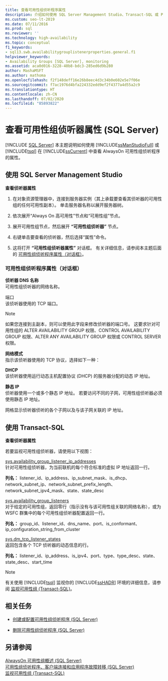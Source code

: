 ```yaml
---
title: 查看可用性组侦听程序属性
description: 介绍如何使用 SQL Server Management Studio、Transact-SQL 或 PowerShell 在 SQL Server 中查看 Always On 可用性组侦听程序的属性。
ms.custom: seo-lt-2019
ms.date: 07/11/2016
ms.prod: sql
ms.reviewer: ''
ms.technology: high-availability
ms.topic: conceptual
f1_keywords:
- sql13.swb.availabilitygrouplistenerproperties.general.f1
helpviewer_keywords:
- Availability Groups [SQL Server], monitoring
ms.assetid: aca0d016-3228-40b8-bdc3-285ed6d9b280
author: MashaMSFT
ms.author: mathoma
ms.openlocfilehash: f2f148deff16e26b8eec4d3c34b0e602e5e7f06e
ms.sourcegitcommit: f7ac1976d4bfa224332edd9ef2f4377a4d55a2c9
ms.translationtype: HT
ms.contentlocale: zh-CN
ms.lasthandoff: 07/02/2020
ms.locfileid: "85893822"
---
```

# <a name="view-availability-group-listener-properties-sql-server"></a>查看可用性组侦听器属性 (SQL Server)
[!INCLUDE [SQL Server](../../../includes/applies-to-version/sqlserver.md)]
  本主题说明如何使用 [!INCLUDE[ssManStudioFull](../../../includes/ssmanstudiofull-md.md)] 或 [!INCLUDE[tsql](../../../includes/tsql-md.md)] 在 [!INCLUDE[ssCurrent](../../../includes/sscurrent-md.md)] 中查看 AlwaysOn 可用性组侦听程序的属性。  
  
##  <a name="using-sql-server-management-studio"></a><a name="SSMSProcedure"></a> 使用 SQL Server Management Studio  
 **查看侦听器属性**  
  
1.  在对象资源管理器中，连接到服务器实例（其上承载要查看其侦听器的可用性组的任何可用性副本）。 单击服务器名称以展开服务器树。  
  
2.  依次展开“Always On 高可用性”节点和“可用性组”节点。  
  
3.  展开可用性组节点，然后展开 **“可用性组侦听器”** 节点。  
  
4.  右键单击要查看的侦听器，然后选择“属性”命令。  
  
5.  这将打开 **“可用性组侦听器属性”** 对话框。 有关详细信息，请参阅本主题后面的 [可用性组侦听程序属性（对话框）](#AgListenerPropertiesDialog)。  
  
###  <a name="availability-group-listener-properties-dialog-box"></a><a name="AgListenerPropertiesDialog"></a> 可用性组侦听程序属性（对话框）  
 **侦听器 DNS 名称**  
 可用性组侦听器的网络名称。  
  
 端口  
 该侦听器使用的 TCP 端口。  
  
> [!NOTE]  
>  如果您连接到主副本，则可以使用此字段来修改侦听器的端口号。 这要求针对可用性组的 ALTER AVAILABILITY GROUP 权限、CONTROL AVAILABILITY GROUP 权限、ALTER ANY AVAILABILITY GROUP 权限或 CONTROL SERVER 权限。  
  
 **网络模式**  
 指示该侦听器使用的 TCP 协议，选择如下一种：  
  
 **DHCP**  
 该侦听器使用运行动态主机配置协议 (DHCP) 的服务器分配的动态 IP 地址。  
  
 **静态 IP**  
 侦听器使用一个或多个静态 IP 地址。 若要访问不同的子网，可用性组侦听器必须使用静态 IP 地址。  
  
 网格显示侦听器侦听的各个子网以及与该子网关联的 IP 地址。  
  
##  <a name="using-transact-sql"></a><a name="TsqlProcedure"></a> 使用 Transact-SQL  
 **查看侦听器属性**  
  
 若要监视可用性组侦听器，请使用以下视图：  
  
 [sys.availability_group_listener_ip_addresses](../../../relational-databases/system-catalog-views/sys-availability-group-listener-ip-addresses-transact-sql.md)  
 针对可用性组侦听器，为当前联机的每个符合标准的虚拟 IP 地址返回一行。  
  
 **列名：** listener_id、ip_address、ip_subnet_mask、is_dhcp、network_subnet_ip、network_subnet_prefix_length、network_subnet_ipv4_mask、state、state_desc  
  
 [sys.availability_group_listeners](../../../relational-databases/system-catalog-views/sys-availability-group-listeners-transact-sql.md)  
 对于给定的可用性组，返回零行（指示没有与该可用性组关联的网络名称），或为 WSFC 群集中的每个可用性组侦听器配置返回一行。  
  
 **列名：** group_id、listener_id、dns_name、port、is_conformant、ip_configuration_string_from_cluster  
  
 [sys.dm_tcp_listener_states](../../../relational-databases/system-dynamic-management-views/sys-dm-tcp-listener-states-transact-sql.md)  
 返回包含各个 TCP 侦听器的动态信息的行。  
  
 **列名：** listener_id、ip_address、is_ipv4、port、type、type_desc、state、state_desc、start_time  
  
> [!NOTE]  
>  有关使用 [!INCLUDE[tsql](../../../includes/tsql-md.md)] 监视你的 [!INCLUDE[ssHADR](../../../includes/sshadr-md.md)] 环境的详细信息，请参阅 [监视可用性组 (Transact-SQL)](../../../database-engine/availability-groups/windows/monitor-availability-groups-transact-sql.md)。  
  
##  <a name="related-tasks"></a><a name="RelatedTasks"></a> 相关任务  
  
-   [创建或配置可用性组侦听程序 (SQL Server)](../../../database-engine/availability-groups/windows/create-or-configure-an-availability-group-listener-sql-server.md)  
  
-   [删除可用性组侦听程序 (SQL Server)](../../../database-engine/availability-groups/windows/remove-an-availability-group-listener-sql-server.md)  
  
## <a name="see-also"></a>另请参阅  
 [AlwaysOn 可用性组概述 (SQL Server)](../../../database-engine/availability-groups/windows/overview-of-always-on-availability-groups-sql-server.md)   
 [可用性组侦听程序、客户端连接和应用程序故障转移 &#40;SQL Server&#41;](../../../database-engine/availability-groups/windows/listeners-client-connectivity-application-failover.md)   
 [监视可用性组 (Transact-SQL)](../../../database-engine/availability-groups/windows/monitor-availability-groups-transact-sql.md)  
  
  
